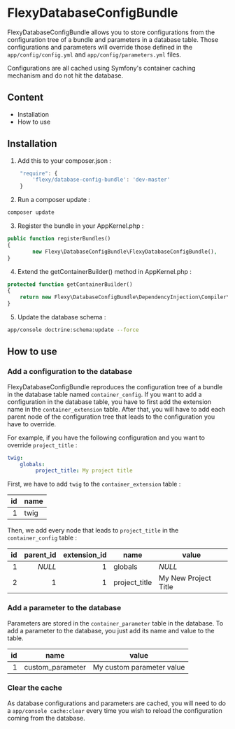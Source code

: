 FlexyDatabaseConfigBundle
==========================
FlexyDatabaseConfigBundle allows you to store configurations from the configuration tree of a bundle and parameters in a database table. Those configurations and parameters will override those defined in the ```app/config/config.yml``` and ```app/config/parameters.yml``` files.

Configurations are all cached using Symfony's container caching mechanism and do not hit the database.

## Content
* Installation
* How to use

## Installation

1. Add this to your composer.json :
```js
    "require": {
        'flexy/database-config-bundle': 'dev-master'
    }
```

2. Run a composer update :
```bash
composer update
```

3. Register the bundle in your AppKernel.php :
```php
public function registerBundles()
{
        new Flexy\DatabaseConfigBundle\FlexyDatabaseConfigBundle(),
}
```

4. Extend the getContainerBuilder() method in AppKernel.php :
```php
protected function getContainerBuilder()
{
    return new Flexy\DatabaseConfigBundle\DependencyInjection\Compiler\ContainerBuilder(new ParameterBag($this->getKernelParameters()));
}
```

5. Update the database schema :
```bash
app/console doctrine:schema:update --force
```

## How to use

### Add a configuration to the database
FlexyDatabaseConfigBundle reproduces the configuration tree of a bundle in the database table named ```container_config```. If you want to add a configuration in the database table, you have to first add the extension name in the ```container_extension``` table. After that, you will have to add each parent node of the configuration tree that leads to the configuration you have to override.

For example, if you have the following configuration and you want to override ```project_title``` :

```yml
twig:
    globals:
         project_title: My project title
```

First, we have to add ```twig``` to the ```container_extension``` table :

| id  | name |
| --: | ---- |
| 1   | twig |

Then, we add every node that leads to ```project_title``` in the ```container_config``` table :

| id  | parent_id | extension_id | name          | value                |
| --: | --------: | -----------: | ------------- | -------------------- |
| 1   | *NULL*    | 1            | globals       | *NULL*               |
| 2   | 1         | 1            | project_title | My New Project Title |

### Add a parameter to the database

Parameters are stored in the ```container_parameter``` table in the database. To add a parameter to the database, you just add its name and value to the table.

| id  | name             | value                     |
| --: | ---------------- | ------------------------- |
| 1   | custom_parameter | My custom parameter value |

### Clear the cache

As database configurations and parameters are cached, you will need to do a `app/console cache:clear` every time you wish to reload the configuration coming from the database.
